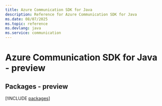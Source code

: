 ```yaml
---
title: Azure Communication SDK for Java
description: Reference for Azure Communication SDK for Java
ms.date: 08/07/2025
ms.topic: reference
ms.devlang: java
ms.service: communication
---
```

# Azure Communication SDK for Java - preview
## Packages - preview
[!INCLUDE [packages](communication-index.md)]
